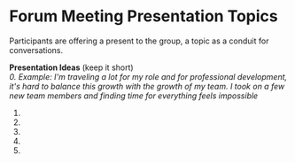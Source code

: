 # Forum Meeting Presentation Topics 
Participants are offering a present to the group, a topic as a conduit for conversations. 

**Presentation Ideas** (keep it short) <br>
*0. Example: I'm traveling a lot for my role and for professional development, it's hard to balance this growth with the growth of my team. I took on a few new team members and finding time for everything feels impossible* <br> 
1. <br>
2. <br>
3. <br>
4. <br>
5. <br>
